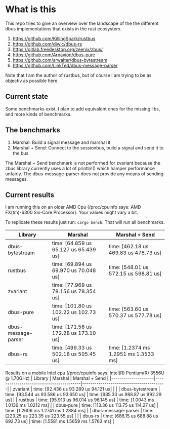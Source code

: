 # What is this
This repo tries to give an overview over the landscape of the the different dbus implementations that exists in the rust ecosystem.

1. https://github.com/KillingSpark/rustbus
1. https://github.com/diwic/dbus-rs
1. https://gitlab.freedesktop.org/zeenix/zbus/
1. https://github.com/Arnavion/dbus-pure
1. https://github.com/srwalter/dbus-bytestream
1. https://github.com/LinkTed/dbus-message-parser

Note that I am the author of rustbus, but of course I am trying to be as objectiv as possible here.

## Current state
Some benchmarks exist. I plan to add equivalent ones for the missing libs, and more kinds of benchmarks.

## The benchmarks
1. Marshal: Build a signal message and marshal it
1. Marshal + Send: Connect to the sessionbus, build a signal and send it to the bus

The Marshal + Send benchmark is not performed for zvariant because the zbus library currently uses a lot of println!() 
which hamper performance unfairly. The dbus-message-parser does not provide any means of sending messages.

## Current results
I am running this on an older AMD Cpu (/proc/cpuinfo says: AMD FX(tm)-6300 Six-Core Processor). Your values might vary a bit.

To replicate these results just run: `cargo bench`. That will run all benchmarks.

| Library             | Marshal                                 | Marshal + Send                          |
|---------------------|-----------------------------------------|-----------------------------------------|
| dbus-bytestream     | time:   [64.859 us 65.127 us 65.439 us] | time:   [462.18 us 469.83 us 478.73 us] |
| rustbus             | time:   [69.894 us 69.970 us 70.048 us] | time:   [548.01 us 572.15 us 598.81 us] |
| zvariant            | time:   [77.969 us 78.156 us 78.354 us] |                                         |
| dbus-pure           | time:   [101.80 us 102.22 us 102.73 us] | time:   [563.60 us 570.37 us 577.78 us] |
| dbus-message-parser | time:   [171.56 us 172.28 us 173.10 us] |                                         |
| dbus-rs             | time:   [499.33 us 502.18 us 505.45 us] | time:   [1.2374 ms 1.2951 ms 1.3533 ms] |

Results on a mobile Intel cpu (/proc/cpuinfo says: Intel(R) Pentium(R) 3556U @ 1.70GHz)
| Library             | Marshal                                 | Marshal + Send                          |
|---------------------|-----------------------------------------|-----------------------------------------|
| zvariant            | time:   [92.436 us 93.289 us 94.121 us] |                                         |
| dbus-bytestream     | time:   [93.544 us 93.586 us 93.650 us] | time:   [985.33 us 988.87 us 992.29 us] |
| rustbus             | time:   [95.913 us 96.014 us 96.145 us] | time:   [1.0043 ms 1.0136 ms 1.0212 ms] |
| dbus-pure           | time:   [113.36 us 113.75 us 114.27 us] | time:   [1.2606 ms 1.2741 ms 1.2884 ms] |
| dbus-message-parser | time:   [223.25 us 223.35 us 223.55 us] |                                         |
| dbus-rs             | time:   [686.15 us 688.88 us 692.73 us] | time:   [1.5581 ms 1.5659 ms 1.5763 ms] |
